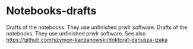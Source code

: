 # Notebooks-drafts
Drafts of the notebooks. They use unfinished prwlr software.
Drafts of the notebooks. They use unfinished prwlr software.
See also https://github.com/szymon-kaczanowski/doktorat-dariusza-izaka
